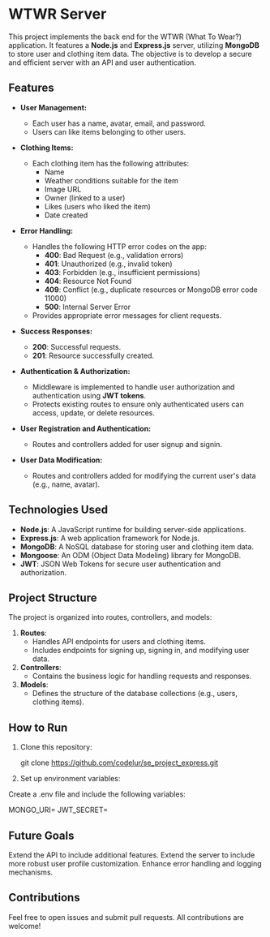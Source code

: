 # WTWR Server

This project implements the back end for the WTWR (What To Wear?) application. It features a **Node.js** and **Express.js** server, utilizing **MongoDB** to store user and clothing item data. The objective is to develop a secure and efficient server with an API and user authentication.

## Features

- **User Management:**

  - Each user has a name, avatar, email, and password.
  - Users can like items belonging to other users.

- **Clothing Items:**

  - Each clothing item has the following attributes:
    - Name
    - Weather conditions suitable for the item
    - Image URL
    - Owner (linked to a user)
    - Likes (users who liked the item)
    - Date created

- **Error Handling:**

  - Handles the following HTTP error codes on the app:
    - **400**: Bad Request (e.g., validation errors)
    - **401**: Unauthorized (e.g., invalid token)
    - **403**: Forbidden (e.g., insufficient permissions)
    - **404**: Resource Not Found
    - **409**: Conflict (e.g., duplicate resources or MongoDB error code 11000)
    - **500**: Internal Server Error
  - Provides appropriate error messages for client requests.

- **Success Responses:**

  - **200**: Successful requests.
  - **201**: Resource successfully created.

- **Authentication & Authorization:**

  - Middleware is implemented to handle user authorization and authentication using **JWT tokens**.
  - Protects existing routes to ensure only authenticated users can access, update, or delete resources.

- **User Registration and Authentication:**

  - Routes and controllers added for user signup and signin.

- **User Data Modification:**

  - Routes and controllers added for modifying the current user's data (e.g., name, avatar).

## Technologies Used

- **Node.js**: A JavaScript runtime for building server-side applications.
- **Express.js**: A web application framework for Node.js.
- **MongoDB**: A NoSQL database for storing user and clothing item data.
- **Mongoose**: An ODM (Object Data Modeling) library for MongoDB.
- **JWT**: JSON Web Tokens for secure user authentication and authorization.

## Project Structure

The project is organized into routes, controllers, and models:

1. **Routes**:
   - Handles API endpoints for users and clothing items.
   - Includes endpoints for signing up, signing in, and modifying user data.
2. **Controllers**:
   - Contains the business logic for handling requests and responses.
3. **Models**:
   - Defines the structure of the database collections (e.g., users, clothing items).

## How to Run

1. Clone this repository:

   git clone https://github.com/codelur/se_project_express.git

2. Set up environment variables:

Create a .env file and include the following variables:

MONGO_URI=<your-mongodb-uri>
JWT_SECRET=<your-secret-key>

## Future Goals

Extend the API to include additional features.
Extend the server to include more robust user profile customization.
Enhance error handling and logging mechanisms.

## Contributions

Feel free to open issues and submit pull requests. All contributions are welcome!
